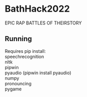 # BathHack2022
 EPIC RAP BATTLES OF THEIRSTORY
## Running
 Requires pip install:<br>
 speechrecognition<br>
 nltk<br>
 pipwin<br>
 pyaudio (pipwin install pyaudio)<br>
 numpy<br>
 pronouncing<br>
 pygame
